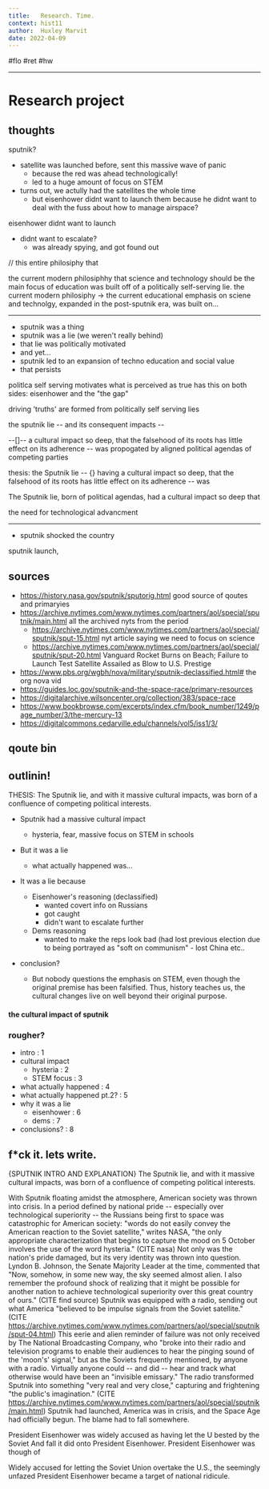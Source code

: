 ```yaml
---
title:   Research. Time.
context: hist11
author:  Huxley Marvit
date: 2022-04-09
---
```


#flo #ret #hw 

***

# Research project
## thoughts

sputnik? 
- satellite was launched before, sent this massive wave of panic 
	- because the red was ahead technologically! 
	- led to a huge amount of focus on STEM
- turns out, we actully had the satellites the whole time 
	- but eisenhower didnt want to launch them because he didnt want to deal with the fuss about how to manage airspace?






eisenhower didnt want to launch 
- didnt want to escalate?
	- was already spying, and got found out


// this entire philosiphy that

the current modern philosiphhy that science and technology should be the main focus of education was built off of a politically self-serving lie.
the current modern philosiphy -> 
the current educational emphasis on sciene and technolgy, expanded in the post-sputnik era, was built on...

***

- sputnik was a thing 
- sputnik was a lie (we weren't really behind)
- that lie was politically motivated
- and yet...
- sputnik led to an expansion of techno education and social value 
- that persists



politlca self serving motivates what is perceived as true
has this on both sides: eisenhower and the "the gap"

driving 'truths' are formed from politically self serving lies

the sputnik lie -- and its consequent impacts -- 

--[]-- a cultural impact so deep, that the falsehood of its roots has little effect on its adherence -- was propogated by aligned political agendas of competing parties 


thesis:
the Sputnik lie -- {} having a cultural impact so deep, that the falsehood of its roots has little effect on its adherence --  was 

The Sputnik lie, born of political agendas, had a cultural impact so deep that 

the need for technological advancment 
***


- sputnik shocked the country


sputnik launch, 







## sources
- https://history.nasa.gov/sputnik/sputorig.html good source of qoutes and primaryies
- https://archive.nytimes.com/www.nytimes.com/partners/aol/special/sputnik/main.html all the archived nyts from the period
	- https://archive.nytimes.com/www.nytimes.com/partners/aol/special/sputnik/sput-15.html nyt article saying we need to focus on science
	- https://archive.nytimes.com/www.nytimes.com/partners/aol/special/sputnik/sput-20.html Vanguard Rocket Burns on Beach; Failure to Launch Test Satellite Assailed as Blow to U.S. Prestige
- https://www.pbs.org/wgbh/nova/military/sputnik-declassified.html# the org nova vid
- https://guides.loc.gov/sputnik-and-the-space-race/primary-resources
- https://digitalarchive.wilsoncenter.org/collection/383/space-race
- https://www.bookbrowse.com/excerpts/index.cfm/book_number/1249/page_number/3/the-mercury-13 
- https://digitalcommons.cedarville.edu/channels/vol5/iss1/3/

## qoute bin

## outlinin!

THESIS: 
The Sputnik lie, and with it massive cultural impacts, was born of a confluence of competing political interests.

- Sputnik had a massive cultural impact
	- hysteria, fear, massive focus on STEM in schools
	
- But it was a lie
	- what actually happened was...
	
- It was a lie because
	- Eisenhower's reasoning (declassified)
		- wanted covert info on Russians
		-  got caught 
		- didn't want to escalate further
	- Dems reasoning
		- wanted to make the reps look bad (had lost previous election due to being portrayed as "soft on communism" - lost China etc..
		
- conclusion?
	- But nobody questions the emphasis on STEM, even though the original premise has been falsified. Thus, history teaches us, the cultural changes live on well beyond their original purpose.

#### the cultural impact of sputnik

### rougher?

- intro : 1
- cultural impact
	- hysteria : 2 
	- STEM focus : 3
- what actually happened : 4 
- what actually happened pt.2? : 5
- why it was a lie 
	- eisenhower : 6
	- dems : 7 
- conclusions? : 8



## f\*ck it. lets write.

{SPUTNIK INTRO AND EXPLANATION} 
The Sputnik lie, and with it massive cultural impacts, was born of a confluence of competing political interests.

With Sputnik floating amidst the atmosphere, American society was thrown into crisis. In a period defined by national pride -- especially over technological superiority -- the Russians being first to space was catastrophic for American society: "words do not easily convey the American reaction to the Soviet satellite," writes NASA, "the only appropriate characterization that begins to capture the mood on 5 October involves the use of the word hysteria." (CITE nasa) Not only was the nation's pride damaged, but its very identity was thrown into question. Lyndon B. Johnson, the Senate Majority Leader at the time, commented that "Now, somehow, in some new way, the sky seemed almost alien. I also remember the profound shock of realizing that it might be possible for another nation to achieve technological superiority over this great country of ours." (CITE find source) Sputnik was equipped with a radio, sending out what America "believed to be impulse signals from the Soviet satellite." (CITE https://archive.nytimes.com/www.nytimes.com/partners/aol/special/sputnik/sput-04.html) This eerie and alien reminder of failure was not only received by The National Broadcasting Company, who "broke into their radio and television programs to enable their audiences to hear the pinging sound of the 'moon's' signal," but as the Soviets frequently mentioned, by anyone with a radio. Virtually anyone could -- and did -- hear and track what otherwise would have been an "invisible emissary." The radio transformed Sputnik into something "very real and very close," capturing and frightening "the public's imagination." (CITE https://archive.nytimes.com/www.nytimes.com/partners/aol/special/sputnik/main.html) Sputnik had launched, America was in crisis, and the Space Age had officially begun. The blame had to fall somewhere.

President Eisenhower was widely accused as having let the U bested by the Soviet 
And fall it did onto President Eisenhower.
President Eisenhower was though of 

Widely accused for letting the Soviet Union overtake the U.S., the seemingly unfazed President Eisenhower became a target of national ridicule.














